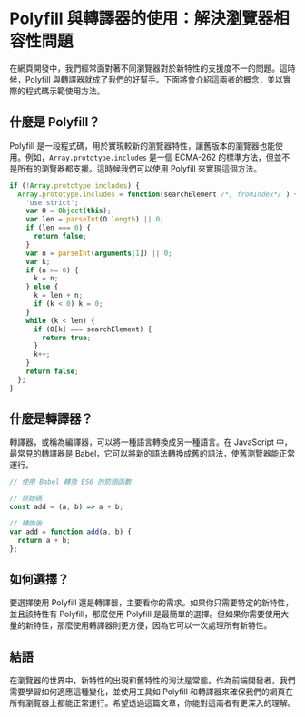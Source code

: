 # Polyfill 與轉譯器的使用：解決瀏覽器相容性問題

在網頁開發中，我們經常面對著不同瀏覽器對於新特性的支援度不一的問題。這時候，Polyfill 與轉譯器就成了我們的好幫手。下面將會介紹這兩者的概念，並以實際的程式碼示範使用方法。

## 什麼是 Polyfill？

Polyfill 是一段程式碼，用於實現較新的瀏覽器特性，讓舊版本的瀏覽器也能使用。例如，`Array.prototype.includes` 是一個 ECMA-262 的標準方法，但並不是所有的瀏覽器都支援。這時候我們可以使用 Polyfill 來實現這個方法。

```javascript
if (!Array.prototype.includes) {
  Array.prototype.includes = function(searchElement /*, fromIndex*/ ) {
    'use strict';
    var O = Object(this);
    var len = parseInt(O.length) || 0;
    if (len === 0) {
      return false;
    }
    var n = parseInt(arguments[1]) || 0;
    var k;
    if (n >= 0) {
      k = n;
    } else {
      k = len + n;
      if (k < 0) k = 0;
    }
    while (k < len) {
      if (O[k] === searchElement) {
        return true;
      }
      k++;
    }
    return false;
  };
}
```

## 什麼是轉譯器？

轉譯器，或稱為編譯器，可以將一種語言轉換成另一種語言。在 JavaScript 中，最常見的轉譯器是 Babel，它可以將新的語法轉換成舊的語法，使舊瀏覽器能正常運行。

```javascript
// 使用 Babel 轉換 ES6 的箭頭函數

// 原始碼
const add = (a, b) => a + b;

// 轉換後
var add = function add(a, b) {
  return a + b;
};
```

## 如何選擇？

要選擇使用 Polyfill 還是轉譯器，主要看你的需求。如果你只需要特定的新特性，並且該特性有 Polyfill，那麼使用 Polyfill 是最簡單的選擇。但如果你需要使用大量的新特性，那麼使用轉譯器則更方便，因為它可以一次處理所有新特性。

## 結語

在瀏覽器的世界中，新特性的出現和舊特性的淘汰是常態。作為前端開發者，我們需要學習如何適應這種變化，並使用工具如 Polyfill 和轉譯器來確保我們的網頁在所有瀏覽器上都能正常運行。希望透過這篇文章，你能對這兩者有更深入的理解。